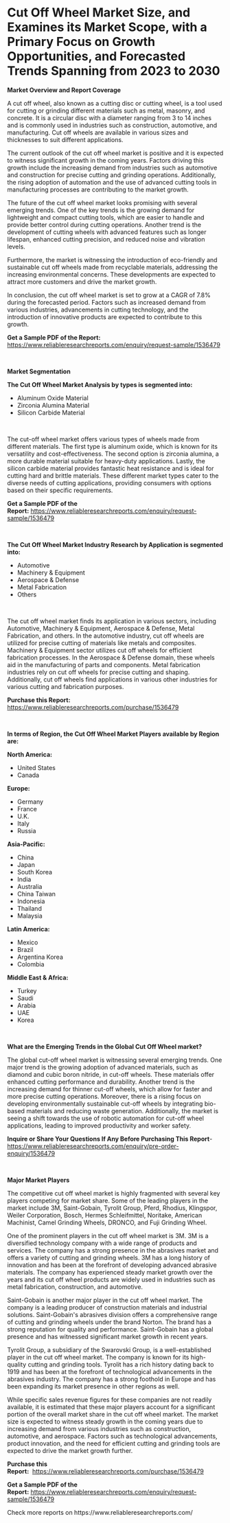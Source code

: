 <p><h1>Cut Off Wheel Market Size, and Examines its Market Scope, with a Primary Focus on Growth Opportunities, and Forecasted Trends Spanning from 2023 to 2030</h1></p><p><strong>Market Overview and Report Coverage</strong></p>
<p><p>A cut off wheel, also known as a cutting disc or cutting wheel, is a tool used for cutting or grinding different materials such as metal, masonry, and concrete. It is a circular disc with a diameter ranging from 3 to 14 inches and is commonly used in industries such as construction, automotive, and manufacturing. Cut off wheels are available in various sizes and thicknesses to suit different applications.</p><p>The current outlook of the cut off wheel market is positive and it is expected to witness significant growth in the coming years. Factors driving this growth include the increasing demand from industries such as automotive and construction for precise cutting and grinding operations. Additionally, the rising adoption of automation and the use of advanced cutting tools in manufacturing processes are contributing to the market growth.</p><p>The future of the cut off wheel market looks promising with several emerging trends. One of the key trends is the growing demand for lightweight and compact cutting tools, which are easier to handle and provide better control during cutting operations. Another trend is the development of cutting wheels with advanced features such as longer lifespan, enhanced cutting precision, and reduced noise and vibration levels.</p><p>Furthermore, the market is witnessing the introduction of eco-friendly and sustainable cut off wheels made from recyclable materials, addressing the increasing environmental concerns. These developments are expected to attract more customers and drive the market growth.</p><p>In conclusion, the cut off wheel market is set to grow at a CAGR of 7.8% during the forecasted period. Factors such as increased demand from various industries, advancements in cutting technology, and the introduction of innovative products are expected to contribute to this growth.</p></p>
<p><strong>Get a Sample PDF of the Report:</strong> <a href="https://www.reliableresearchreports.com/enquiry/request-sample/1536479">https://www.reliableresearchreports.com/enquiry/request-sample/1536479</a></p>
<p>&nbsp;</p>
<p><strong>Market Segmentation</strong></p>
<p><strong>The Cut Off Wheel Market Analysis by types is segmented into:</strong></p>
<p><ul><li>Aluminum Oxide Material</li><li>Zirconia Alumina Material</li><li>Silicon Carbide Material</li></ul></p>
<p>&nbsp;</p>
<p><p>The cut-off wheel market offers various types of wheels made from different materials. The first type is aluminum oxide, which is known for its versatility and cost-effectiveness. The second option is zirconia alumina, a more durable material suitable for heavy-duty applications. Lastly, the silicon carbide material provides fantastic heat resistance and is ideal for cutting hard and brittle materials. These different market types cater to the diverse needs of cutting applications, providing consumers with options based on their specific requirements.</p></p>
<p><strong>Get a Sample PDF of the Report:</strong>&nbsp;<a href="https://www.reliableresearchreports.com/enquiry/request-sample/1536479">https://www.reliableresearchreports.com/enquiry/request-sample/1536479</a></p>
<p>&nbsp;</p>
<p><strong>The Cut Off Wheel Market Industry Research by Application is segmented into:</strong></p>
<p><ul><li>Automotive</li><li>Machinery & Equipment</li><li>Aerospace & Defense</li><li>Metal Fabrication</li><li>Others</li></ul></p>
<p>&nbsp;</p>
<p><p>The cut off wheel market finds its application in various sectors, including Automotive, Machinery & Equipment, Aerospace & Defense, Metal Fabrication, and others. In the automotive industry, cut off wheels are utilized for precise cutting of materials like metals and composites. Machinery & Equipment sector utilizes cut off wheels for efficient fabrication processes. In the Aerospace & Defense domain, these wheels aid in the manufacturing of parts and components. Metal fabrication industries rely on cut off wheels for precise cutting and shaping. Additionally, cut off wheels find applications in various other industries for various cutting and fabrication purposes.</p></p>
<p><strong>Purchase this Report:</strong>&nbsp; <a href="https://www.reliableresearchreports.com/purchase/1536479">https://www.reliableresearchreports.com/purchase/1536479</a></p>
<p>&nbsp;</p>
<p><strong>In terms of Region, the Cut Off Wheel Market Players available by Region are:</strong></p>
<p>
    <p> <strong> North America: </strong>
        <ul>
            <li>United States</li>
            <li>Canada</li>
        </ul>
        </p> 
    <p> <strong> Europe: </strong>
        <ul>
            <li>Germany</li>
            <li>France</li>
            <li>U.K.</li>
            <li>Italy</li>
            <li>Russia</li>
        </ul>
        </p> 
    <p> <strong> Asia-Pacific: </strong>
        <ul>
            <li>China</li>
            <li>Japan</li>
            <li>South Korea</li>
            <li>India</li>
            <li>Australia</li>
            <li>China Taiwan</li>
            <li>Indonesia</li>
            <li>Thailand</li>
            <li>Malaysia</li>
        </ul>
        </p> 
    <p> <strong> Latin America: </strong>
        <ul>
            <li>Mexico</li>
            <li>Brazil</li>
            <li>Argentina Korea</li>
            <li>Colombia</li>
        </ul>
        </p> 
    <p> <strong> Middle East & Africa: </strong>
        <ul>
            <li>Turkey</li>
            <li>Saudi</li>
            <li>Arabia</li>
            <li>UAE</li>
            <li>Korea</li>
        </ul>
    </p>
    </p>
<p>&nbsp;</p>
<p><strong>What are the Emerging Trends in the Global Cut Off Wheel market?</strong></p>
<p><p>The global cut-off wheel market is witnessing several emerging trends. One major trend is the growing adoption of advanced materials, such as diamond and cubic boron nitride, in cut-off wheels. These materials offer enhanced cutting performance and durability. Another trend is the increasing demand for thinner cut-off wheels, which allow for faster and more precise cutting operations. Moreover, there is a rising focus on developing environmentally sustainable cut-off wheels by integrating bio-based materials and reducing waste generation. Additionally, the market is seeing a shift towards the use of robotic automation for cut-off wheel applications, leading to improved productivity and worker safety.</p></p>
<p><strong>Inquire or Share Your Questions If Any Before Purchasing This Report</strong>- <a href="https://www.reliableresearchreports.com/enquiry/pre-order-enquiry/1536479">https://www.reliableresearchreports.com/enquiry/pre-order-enquiry/1536479</a></p>
<p>&nbsp;</p>
<p><strong>Major Market Players</strong></p>
<p><p>The competitive cut off wheel market is highly fragmented with several key players competing for market share. Some of the leading players in the market include 3M, Saint-Gobain, Tyrolit Group, Pferd, Rhodius, Klingspor, Weiler Corporation, Bosch, Hermes Schleifmittel, Noritake, American Machinist, Camel Grinding Wheels, DRONCO, and Fuji Grinding Wheel.</p><p>One of the prominent players in the cut off wheel market is 3M. 3M is a diversified technology company with a wide range of products and services. The company has a strong presence in the abrasives market and offers a variety of cutting and grinding wheels. 3M has a long history of innovation and has been at the forefront of developing advanced abrasive materials. The company has experienced steady market growth over the years and its cut off wheel products are widely used in industries such as metal fabrication, construction, and automotive.</p><p>Saint-Gobain is another major player in the cut off wheel market. The company is a leading producer of construction materials and industrial solutions. Saint-Gobain's abrasives division offers a comprehensive range of cutting and grinding wheels under the brand Norton. The brand has a strong reputation for quality and performance. Saint-Gobain has a global presence and has witnessed significant market growth in recent years.</p><p>Tyrolit Group, a subsidiary of the Swarovski Group, is a well-established player in the cut off wheel market. The company is known for its high-quality cutting and grinding tools. Tyrolit has a rich history dating back to 1919 and has been at the forefront of technological advancements in the abrasives industry. The company has a strong foothold in Europe and has been expanding its market presence in other regions as well.</p><p>While specific sales revenue figures for these companies are not readily available, it is estimated that these major players account for a significant portion of the overall market share in the cut off wheel market. The market size is expected to witness steady growth in the coming years due to increasing demand from various industries such as construction, automotive, and aerospace. Factors such as technological advancements, product innovation, and the need for efficient cutting and grinding tools are expected to drive the market growth further.</p></p>
<p><strong>Purchase this Report:</strong>&nbsp;&nbsp;<a href="https://www.reliableresearchreports.com/purchase/1536479">https://www.reliableresearchreports.com/purchase/1536479</a></p>
<p></p>
<p><strong>Get a Sample PDF of the Report:</strong>&nbsp;<a href="https://www.reliableresearchreports.com/enquiry/request-sample/1536479">https://www.reliableresearchreports.com/enquiry/request-sample/1536479</a></p>
<p>Check more reports on https://www.reliableresearchreports.com/</p>